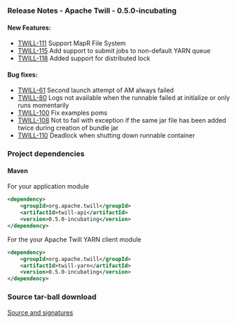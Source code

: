 <!--
 Licensed to the Apache Software Foundation (ASF) under one
 or more contributor license agreements.  See the NOTICE file
 distributed with this work for additional information
 regarding copyright ownership.  The ASF licenses this file
 to you under the Apache License, Version 2.0 (the
 "License"); you may not use this file except in compliance
 with the License.  You may obtain a copy of the License at

     http://www.apache.org/licenses/LICENSE-2.0

 Unless required by applicable law or agreed to in writing, software
 distributed under the License is distributed on an "AS IS" BASIS,
 WITHOUT WARRANTIES OR CONDITIONS OF ANY KIND, either express or implied.
 See the License for the specific language governing permissions and
 limitations under the License.
-->

<head>
  <title>Apache Twill Release 0.5.0-incubating</title>
</head>

### Release Notes - Apache Twill - 0.5.0-incubating

#### New Features:
  * [TWILL-111](https://issues.apache.org/jira/browse/TWILL-111) Support MapR File System
  * [TWILL-115](https://issues.apache.org/jira/browse/TWILL-115) Add support to submit jobs to non-default YARN queue
  * [TWILL-118](https://issues.apache.org/jira/browse/TWILL-118) Added support for distributed lock

#### Bug fixes:
  * [TWILL-61](https://issues.apache.org/jira/browse/TWILL-61)  Second launch attempt of AM always failed
  * [TWILL-80](https://issues.apache.org/jira/browse/TWILL-80)  Logs not available when the runnable failed at initialize or only runs momentarily
  * [TWILL-100](https://issues.apache.org/jira/browse/TWILL-100) Fix examples poms
  * [TWILL-108](https://issues.apache.org/jira/browse/TWILL-108) Not to fail with exception if the same jar file has been added twice during creation of bundle jar
  * [TWILL-110](https://issues.apache.org/jira/browse/TWILL-110) Deadlock when shutting down runnable container

### Project dependencies

#### Maven
For your application module

```xml
<dependency>
    <groupId>org.apache.twill</groupId>
    <artifactId>twill-api</artifactId>
    <version>0.5.0-incubating</version>
</dependency>
```

For the your Apache Twill YARN client module

```xml
<dependency>
    <groupId>org.apache.twill</groupId>
    <artifactId>twill-yarn</artifactId>
    <version>0.5.0-incubating</version>
</dependency>
```

### Source tar-ball download
[Source and signatures](http://www.apache.org/dyn/closer.cgi/incubator/twill/0.5.0-incubating/src)
